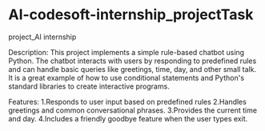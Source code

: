 # AI-codesoft-internship_projectTask
project_AI internship

Description:
This project implements a simple rule-based chatbot using Python. The chatbot interacts with users by responding to predefined rules
and can handle basic queries like greetings, time, day, and other small talk. It is a great example of how to use conditional statements
and Python's standard libraries to create interactive programs.

Features:
1.Responds to user input based on predefined rules
2.Handles greetings and common conversational phrases.
3.Provides the current time and day.
4.Includes a friendly goodbye feature when the user types exit.
